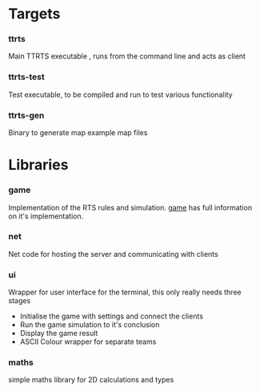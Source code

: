 # Targets
### ttrts
Main TTRTS executable , runs from the command line and acts as client

### ttrts-test
Test executable, to be compiled and run to test various functionality

### ttrts-gen
Binary to generate map example map files

# Libraries
### game
Implementation of the RTS rules and simulation. [game](game) has full information on it's implementation.

### net
Net code for hosting the server and communicating with clients

### ui
Wrapper for user interface for the terminal, this only really needs three stages
* Initialise the game with settings and connect the clients
* Run the game simulation to it's conclusion
* Display the game result
* ASCII Colour wrapper for separate teams 

### maths
simple maths library for 2D calculations and types

